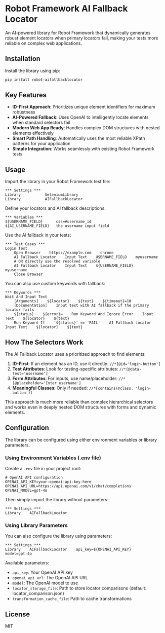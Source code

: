 # Robot Framework AI Fallback Locator

An AI-powered library for Robot Framework that dynamically generates robust element locators when primary locators fail, making your tests more reliable on complex web applications.

## Installation

Install the library using pip:

```bash
pip install robot-aifallbacklocator
```

## Key Features

- **ID-First Approach**: Prioritizes unique element identifiers for maximum robustness
- **AI-Powered Fallback**: Uses OpenAI to intelligently locate elements when standard selectors fail
- **Modern Web App Ready**: Handles complex DOM structures with nested elements effectively
- **Smart Path Handling**: Automatically uses the most reliable XPath patterns for your application
- **Simple Integration**: Works seamlessly with existing Robot Framework tests

## Usage

Import the library in your Robot Framework test file:

```robotframework
*** Settings ***
Library           SeleniumLibrary
Library           AIFallbackLocator
```

Define your locators and AI fallback descriptions:

```robotframework
*** Variables ***
${USERNAME_FIELD}      css=#username_id
${AI_USERNAME_FIELD}   the username input field
```

Use the AI fallback in your tests:

```robotframework
*** Test Cases ***
Login Test
    Open Browser    https://example.com    chrome
    AI Fallback Locator    Input Text    USERNAME_FIELD    myusername
    # OR directly use the resolved variable
    AI Fallback Locator    Input Text    ${USERNAME_FIELD}    myusername
    Close Browser
```

You can also use custom keywords with fallback:

```robotframework
*** Keywords ***
Wait And Input Text
    [Arguments]    ${locator}    ${text}    ${timeout}=10
    [Documentation]    Input text with AI fallback if the primary locator fails
    ${status}    ${error}=    Run Keyword And Ignore Error    Input Text    ${locator}    ${text}
    Run Keyword If    '${status}' == 'FAIL'    AI Fallback Locator    Input Text    ${locator}    ${text}
```

## How The Selectors Work

The AI Fallback Locator uses a prioritized approach to find elements:

1. **ID-First**: If an element has an ID, use it directly: `//*[@id='login-button']`
2. **Test Attributes**: Look for testing-specific attributes: `//*[@data-test='username']`
3. **Form Attributes**: For inputs, use name/placeholder: `//*[@placeholder='Enter username']`
4. **Meaningful Classes**: Only if needed: `//*[contains(@class, 'login-button')]`

This approach is much more reliable than complex hierarchical selectors and works even in deeply nested DOM structures with forms and dynamic elements.

## Configuration

The library can be configured using either environment variables or library parameters.

### Using Environment Variables (.env file)

Create a `.env` file in your project root:

```
# OpenAI API configuration
OPENAI_API_KEY=your-openai-api-key-here
OPENAI_API_URL=https://api.openai.com/v1/chat/completions
OPENAI_MODEL=gpt-4o
```

Then simply import the library without parameters:

```robotframework
*** Settings ***
Library    AIFallbackLocator
```

### Using Library Parameters

You can also configure the library using parameters:

```robotframework
*** Settings ***
Library    AIFallbackLocator    api_key=${OPENAI_API_KEY}    model=gpt-4o
```

Available parameters:
- `api_key`: Your OpenAI API key
- `openai_api_url`: The OpenAI API URL
- `model`: The OpenAI model to use
- `locator_storage_file`: Path to store locator comparisons (default: locator_comparison.json)
- `transformation_cache_file`: Path to cache transformations

## License

MIT 